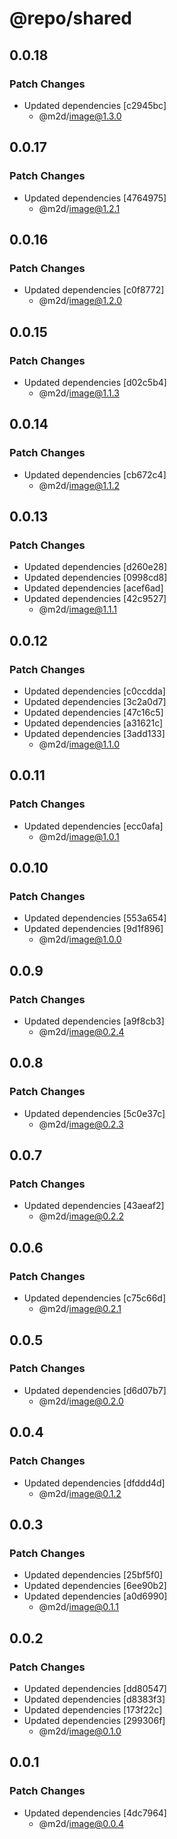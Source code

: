 # @repo/shared

## 0.0.18

### Patch Changes

- Updated dependencies [c2945bc]
  - @m2d/image@1.3.0

## 0.0.17

### Patch Changes

- Updated dependencies [4764975]
  - @m2d/image@1.2.1

## 0.0.16

### Patch Changes

- Updated dependencies [c0f8772]
  - @m2d/image@1.2.0

## 0.0.15

### Patch Changes

- Updated dependencies [d02c5b4]
  - @m2d/image@1.1.3

## 0.0.14

### Patch Changes

- Updated dependencies [cb672c4]
  - @m2d/image@1.1.2

## 0.0.13

### Patch Changes

- Updated dependencies [d260e28]
- Updated dependencies [0998cd8]
- Updated dependencies [acef6ad]
- Updated dependencies [42c9527]
  - @m2d/image@1.1.1

## 0.0.12

### Patch Changes

- Updated dependencies [c0ccdda]
- Updated dependencies [3c2a0d7]
- Updated dependencies [47c16c5]
- Updated dependencies [a31621c]
- Updated dependencies [3add133]
  - @m2d/image@1.1.0

## 0.0.11

### Patch Changes

- Updated dependencies [ecc0afa]
  - @m2d/image@1.0.1

## 0.0.10

### Patch Changes

- Updated dependencies [553a654]
- Updated dependencies [9d1f896]
  - @m2d/image@1.0.0

## 0.0.9

### Patch Changes

- Updated dependencies [a9f8cb3]
  - @m2d/image@0.2.4

## 0.0.8

### Patch Changes

- Updated dependencies [5c0e37c]
  - @m2d/image@0.2.3

## 0.0.7

### Patch Changes

- Updated dependencies [43aeaf2]
  - @m2d/image@0.2.2

## 0.0.6

### Patch Changes

- Updated dependencies [c75c66d]
  - @m2d/image@0.2.1

## 0.0.5

### Patch Changes

- Updated dependencies [d6d07b7]
  - @m2d/image@0.2.0

## 0.0.4

### Patch Changes

- Updated dependencies [dfddd4d]
  - @m2d/image@0.1.2

## 0.0.3

### Patch Changes

- Updated dependencies [25bf5f0]
- Updated dependencies [6ee90b2]
- Updated dependencies [a0d6990]
  - @m2d/image@0.1.1

## 0.0.2

### Patch Changes

- Updated dependencies [dd80547]
- Updated dependencies [d8383f3]
- Updated dependencies [173f22c]
- Updated dependencies [299306f]
  - @m2d/image@0.1.0

## 0.0.1

### Patch Changes

- Updated dependencies [4dc7964]
  - @m2d/image@0.0.4
